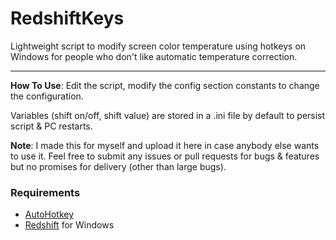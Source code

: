 # RedshiftKeys
Lightweight script to modify screen color temperature using hotkeys on Windows for people who don't like automatic temperature correction.

---

**How To Use**: Edit the script, modify the config section constants to change the configuration.

Variables (shift on/off, shift value) are stored in a .ini file by default to persist script & PC restarts.

**Note**: I made this for myself and upload it here in case anybody else wants to use it. Feel free to submit any issues or pull requests for bugs & features but no promises for delivery (other than large bugs).

### Requirements
* [AutoHotkey](https://autohotkey.com/download/)
* [Redshift](http://jonls.dk/redshift/#download) for Windows